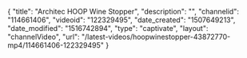 {
    "title": "Architec HOOP Wine Stopper",
    "description": "",
    "channelid": "114661406",
    "videoid": "122329495",
    "date_created": "1507649213",
    "date_modified": "1516742894",
    "type": "captivate",
    "layout": "channelVideo",
    "url": "\/latest-videos\/hoopwinestopper-43872770-mp4\/114661406-122329495"
}